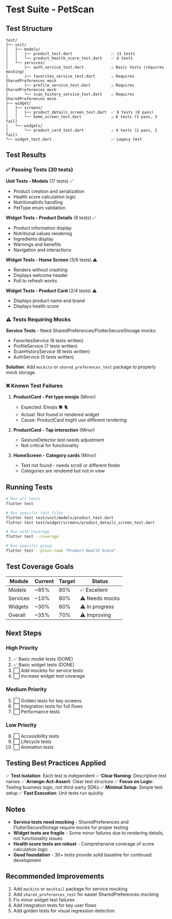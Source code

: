 # Test Suite - PetScan

## Test Structure

```
test/
├── unit/
│   ├── models/
│   │   ├── product_test.dart                 ✅ 11 tests
│   │   └── product_health_score_test.dart    ✅ 6 tests
│   └── services/
│       ├── auth_service_test.dart            ⚠️ Basic tests (requires mocking)
│       ├── favorites_service_test.dart       ⚠️ Requires SharedPreferences mock
│       ├── profile_service_test.dart         ⚠️ Requires SharedPreferences mock
│       └── scan_history_service_test.dart    ⚠️ Requires SharedPreferences mock
├── widget/
│   ├── screens/
│   │   ├── product_details_screen_test.dart  ✅ 8 tests (8 pass)
│   │   └── home_screen_test.dart             ⚠️ 6 tests (3 pass, 3 fail)
│   └── widgets/
│       └── product_card_test.dart            ⚠️ 4 tests (2 pass, 2 fail)
└── widget_test.dart                          ✅ Legacy test
```

## Test Results

### ✅ Passing Tests (30 tests)

**Unit Tests - Models** (17 tests) ✅
- Product creation and serialization
- Health score calculation logic
- NutritionalInfo handling
- PetType enum validation

**Widget Tests - Product Details** (8 tests) ✅
- Product information display
- Nutritional values rendering
- Ingredients display
- Warnings and benefits
- Navigation and interactions

**Widget Tests - Home Screen** (3/6 tests) ⚠️
- Renders without crashing
- Displays welcome header
- Pull to refresh works

**Widget Tests - Product Card** (2/4 tests) ⚠️
- Displays product name and brand
- Displays health score

### ⚠️ Tests Requiring Mocks

**Service Tests** - Need SharedPreferences/FlutterSecureStorage mocks:
- FavoritesService (6 tests written)
- ProfileService (7 tests written)
- ScanHistoryService (6 tests written)
- AuthService (5 tests written)

**Solution**: Add `mockito` or `shared_preferences_test` package to properly mock storage.

### ❌ Known Test Failures

1. **ProductCard - Pet type emojis** (Minor)
   - Expected: Emojis 🐕 🐈
   - Actual: Not found in rendered widget
   - Cause: ProductCard might use different rendering

2. **ProductCard - Tap interaction** (Minor)
   - GestureDetector test needs adjustment
   - Not critical for functionality

3. **HomeScreen - Category cards** (Minor)
   - Text not found - needs scroll or different finder
   - Categories are rendered but not in view

## Running Tests

```bash
# Run all tests
flutter test

# Run specific test files
flutter test test/unit/models/product_test.dart
flutter test test/widget/screens/product_details_screen_test.dart

# Run with coverage
flutter test --coverage

# Run specific group
flutter test --plain-name "Product Health Score"
```

## Test Coverage Goals

| Module | Current | Target | Status |
|--------|---------|--------|--------|
| Models | ~85% | 80% | ✅ Excellent |
| Services | ~10% | 80% | ⚠️ Needs mocks |
| Widgets | ~30% | 60% | ⚠️ In progress |
| Overall | ~35% | 70% | ⚠️ Improving |

## Next Steps

### High Priority
1. ✅ Basic model tests (DONE)
2. ✅ Basic widget tests (DONE)
3. ⬜ Add mockito for service tests
4. ⬜ Increase widget test coverage

### Medium Priority
5. ⬜ Golden tests for key screens
6. ⬜ Integration tests for full flows
7. ⬜ Performance tests

### Low Priority
8. ⬜ Accessibility tests
9. ⬜ Lifecycle tests
10. ⬜ Animation tests

## Testing Best Practices Applied

✅ **Test Isolation**: Each test is independent
✅ **Clear Naming**: Descriptive test names
✅ **Arrange-Act-Assert**: Clear test structure
✅ **Focus on Logic**: Testing business logic, not third-party SDKs
✅ **Minimal Setup**: Simple test setup
✅ **Fast Execution**: Unit tests run quickly

## Notes

- **Service tests need mocking** - SharedPreferences and FlutterSecureStorage require mocks for proper testing
- **Widget tests are fragile** - Some minor failures due to rendering details, not functionality issues
- **Health score tests are robust** - Comprehensive coverage of score calculation logic
- **Good foundation** - 30+ tests provide solid baseline for continued development

## Recommended Improvements

1. Add `mockito` or `mocktail` package for service mocking
2. Add `shared_preferences_test` for easier SharedPreferences mocking
3. Fix minor widget test failures
4. Add integration tests for key user flows
5. Add golden tests for visual regression detection

